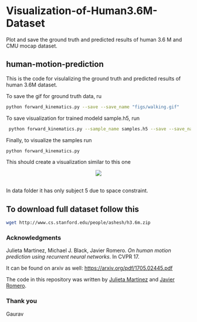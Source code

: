 # Visualization-of-Human3.6M-Dataset
Plot and save the ground truth  and predicted results of human 3.6 M and CMU mocap dataset.


## human-motion-prediction

This is the code for visulalizing the ground truth and predicted results of human 3.6M dataset. 


To save the gif for ground truth data, ru
```bash
python forward_kinematics.py --save --save_name "figs/walking.gif"

```

To save visualization for trained modeld sample.h5, run
```bash
 python forward_kinematics.py --sample_name samples.h5 --save --save_name "figs/walking_py_0.gif"
```

Finally, to visualize the samples run
```bash
python forward_kinematics.py
```


This should create a visualization similar to this one

<p align="center">
  <img src="https://raw.githubusercontent.com/una-dinosauria/human-motion-prediction/master/imgs/walking.gif"><br><br>
</p>


In data folder it has only subject 5 due to space constraint.

## To download full dataset follow this

```bash
wget http://www.cs.stanford.edu/people/ashesh/h3.6m.zip

```



### Acknowledgments

Julieta Martinez, Michael J. Black, Javier Romero.
_On human motion prediction using recurrent neural networks_. In CVPR 17.

It can be found on arxiv as well: https://arxiv.org/pdf/1705.02445.pdf

The code in this repository was written by [Julieta Martinez](https://github.com/una-dinosauria/) and [Javier Romero](https://github.com/libicocco/).

### Thank you
Gaurav
